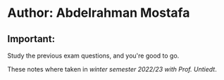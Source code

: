 # Author: Abdelrahman Mostafa

## Important:
Study the previous exam questions, and you're good to go.

These notes where taken in *winter semester 2022/23 with Prof. Untiedt*.